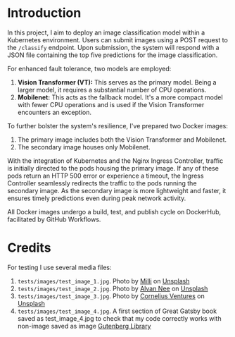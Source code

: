 # Introduction

In this project, I aim to deploy an image classification model within a Kubernetes environment. Users can submit images using a POST request to the `/classify` endpoint. Upon submission, the system will respond with a JSON file containing the top five predictions for the image classification.

For enhanced fault tolerance, two models are employed:

1. __Vision Transformer (VT):__ This serves as the primary model. Being a larger model, it requires a substantial number of CPU operations.
2. __Mobilenet:__ This acts as the fallback model. It's a more compact model with fewer CPU operations and is used if the Vision Transformer encounters an exception.

To further bolster the system's resilience, I've prepared two Docker images:

1. The primary image includes both the Vision Transformer and Mobilenet.
2. The secondary image houses only Mobilenet.

With the integration of Kubernetes and the Nginx Ingress Controller, traffic is initially directed to the pods housing the primary image. If any of these pods return an HTTP 500 error or experience a timeout, the Ingress Controller seamlessly redirects the traffic to the pods running the secondary image. As the secondary image is more lightweight and faster, it ensures timely predictions even during peak network activity.

All Docker images undergo a build, test, and publish cycle on DockerHub, facilitated by GitHub Workflows.

# Credits

For testing I use several media files:

1. `tests/images/test_image_1.jpg`. Photo by <a href="https://unsplash.com/@marliesestreefland?utm_source=unsplash&utm_medium=referral&utm_content=creditCopyText">Milli</a> on <a href="https://unsplash.com/photos/2l0CWTpcChI?utm_source=unsplash&utm_medium=referral&utm_content=creditCopyText">Unsplash</a>
2.  `tests/images/test_image_2.jpg`. Photo by <a href="https://unsplash.com/@alvannee?utm_source=unsplash&utm_medium=referral&utm_content=creditCopyText">Alvan Nee</a> on <a href="https://unsplash.com/photos/ZCHj_2lJP00?utm_source=unsplash&utm_medium=referral&utm_content=creditCopyText">Unsplash</a>
3. `tests/images/test_image_3.jpg`. Photo by <a href="https://unsplash.com/@corneliusventures?utm_source=unsplash&utm_medium=referral&utm_content=creditCopyText">Cornelius Ventures</a> on <a href="https://unsplash.com/photos/Ak81Vc-kCf4?utm_source=unsplash&utm_medium=referral&utm_content=creditCopyText">Unsplash</a>
4. `tests/images/test_image_4.jpg`. A first section of Great Gatsby book saved as test_image_4.jpg to check that my code correctly works with non-image saved as image [Gutenberg Library](https://www.gutenberg.org/cache/epub/64317/pg64317-images.html)